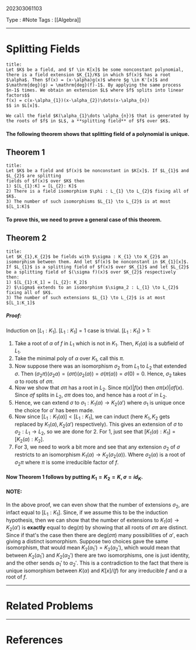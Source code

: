 202303061103

Type : #Note
Tags : [[Algebra]]

---
# Splitting Fields
```ad-note
title: 
Let $K$ be a field, and $f \in K[x]$ be some nonconstant polynomial, there is a field extension $K_{1}/K$ in which $f(x)$ has a root $\alpha$. Then $f(x) = (x-\alpha)g(x)$ where $g \in K'[x]$ and $\mathrm{deg}(g) = \mathrm{deg}(f)-1$. By applying the same process $n-1$ times. We obtain an extension $L$ where $f$ splits into linear factors$$
f(x) = c(x-\alpha_{1})(x-\alpha_{2})\dots(x-\alpha_{n})
$$ in $L[x]$.

We call the field $K(\alpha_{1}\dots \alpha_{n})$ that is generated by the roots of $f$ in $L$, a **splitting field** of $f$ over $K$.

```

#### The following theorem shows that splitting field of a polynomial is unique.

## Theorem 1
```ad-note
title:
Let $K$ be a field and $f(x)$ be nonconstant in $K[x]$. If $L_{1}$ and $L_{2}$ are splitting
fields of $f(x)$ over $K$ then 
1) $[L_{1}:K] = [L_{2}: K]$ 
2) There is a field isomorphism $\phi : L_{1} \to L_{2}$ fixing all of $K$. 
3) The number of such isomorphisms $L_{1} \to L_{2}$ is at most $[L_1:K]$ 
```

#### To prove this, we need to prove a general case of this theorem.

## Theorem 2
```ad-note
title:
Let $K_{1},K_{2}$ be fields with $\sigma : K_{1} \to K_{2}$ an isomorphism between them. And let $f(x)$ be nonconstant in $K_{1}[x]$. If $L_{1}$ is a splitting field of $f(x)$ over $K_{1}$ and let $L_{2}$ be a splitting field of $(\sigma f)(x)$ over $K_{2}$ respectively then: 
1) $[L_{1}:K_1] = [L_{2}: K_2]$ 
2) $\sigma$ extends to an isomorphism $\sigma_2 : L_{1} \to L_{2}$ fixing all of $K$. 
3) The number of such extensions $L_{1} \to L_{2}$ is at most $[L_1:K_1]$ 
```

##### Proof:
Induction on $[L_{1}:K_{1}]$. 
$[L_{1}:K_{1}] = 1$ case is trivial.
$[L_{1}:K_{1}] > 1$:
1) Take a root of $\alpha$ of $f$ in $L_{1}$ which is not in $K_{1}$. Then, $K_{1}(\alpha)$ is a subfield of $L_{1}$.
2) Take the minimal poly of $\alpha$ over $K_{1}$, call this $\pi$.
3) Now suppose there was an isomorphism $\sigma_{2}$  from $L_{1}$ to $L_{2}$ that extended $\sigma$.
   Then $(\sigma_{2}\pi)(\sigma_{2}\alpha) = (\sigma \pi)(\sigma_{2}(\alpha)) = \sigma(\pi(\alpha)) = \sigma(0) = 0$. Hence, $\sigma_{2}$ takes $\alpha$ to roots of $\sigma \pi$.
4) Now we show that $\sigma \pi$ has a root in $L_{2}$. Since $\pi(x) | f(x)$ then $\sigma\pi(x) | \sigma f(x)$. Since $\sigma f$ splits in $L_{2}$, $\sigma \pi$ does too, and hence has a root $\alpha'$ in $L_{2}$.
5) Hence, we can extend $\sigma$ to $\sigma_{1} : K_{1}(\alpha) \to K_{2}(\alpha')$ where $\sigma_{1}$ is unique once the choice for $\alpha'$ has been made.
6) Now since $[L_{1}:K_{1}(\alpha)] < [L_{1}:K_{1}]$, we can induct (here $K_{1},K_{2}$ gets replaced by $K_{1}(\alpha), K_{2}(\alpha')$ respectively). This gives
   an extension of $\sigma$ to $\sigma_{2} : L_{1} \to L_{2}$, so we are done for 2. For 1, just see that $[K_{1}(\alpha):K_{1}] = [K_{2}(\alpha) : K_{2}]$.
7) For 3, we need to work a bit more and see that any extension $\sigma_{2}$ of $\sigma$ restricts to an isomorphism $K_{1}(\alpha) \to K_{2}(\sigma_{2}(\alpha))$.
   Where $\sigma_{2}(\alpha)$ is a root of $\sigma_{2}\pi$ where $\pi$ is some irreducible factor of $f$.

#### Now Theorem 1 follows by putting $K_{1}=K_{2}=K, \sigma = id_{K}$.

#### NOTE:
In the above proof, we can even show that the number of extensions $\sigma_{2}$, are infact equal to $[L_{1}:K_{1}]$. Since, if we assume this to be the induction hypothesis, then we can show that the number of extensions to $K_{1}(\alpha) \to K_{2}(\alpha')$ is **exactly** equal to $\mathrm{deg}(\pi)$ by showing that all roots of $\sigma \pi$ are distinct. Since if that's the case then there are $\mathrm{deg}(\sigma \pi)$ many possibilities of $\alpha'$, each giving a distinct isomorphism. 
Suppose two choices gave the same isomorphism, that would mean $K_{2}(\alpha_{1}') = K_{2}(\alpha_{2}')$, which would mean that between $K_{2}(\alpha_{1}')$ and $K_{2}(\alpha_{2}')$ there are two isomorphisms, one is just identity, and the other sends $\alpha_{1}'$ to $\alpha_{2}'$. This is a contradiction to the fact that there is unique isomorphism between $K(\alpha)$ and $K[x]/(f)$ for any irreducible $f$ and $\alpha$ a root of $f$.

---
# Related Problems

---
# References
